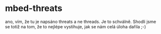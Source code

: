 # mbed-threats
ano, vím, že tu je napsáno threats a ne threads. Je to schválně. Shodli jsme se totiž na tom, že to nejlépe vystihuje, jak se nám celá úloha dařila ;-)
